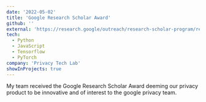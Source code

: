 ```yaml
---
date: '2022-05-02'
title: 'Google Research Scholar Award'
github: ''
external: 'https://research.google/outreach/research-scholar-program/recipients/'
tech:
  - Python
  - JavaScript
  - Tensorflow
  - PyTorch
company: 'Privacy Tech Lab'
showInProjects: true
---
```


My team received the Google Research Scholar Award deeming our privacy product to be innovative and of interest to the google privacy team.
